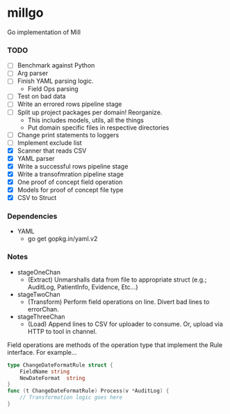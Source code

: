 # millgo
Go implementation of Mill

### TODO
 - [ ] Benchmark against Python
 - [ ] Arg parser
 - [ ] Finish YAML parsing logic.
   - Field Ops parsing
 - [ ] Test on bad data
 - [ ] Write an errored rows pipeline stage
 - [ ] Split up project packages per domain! Reorganize.
   - This includes models, utils, all the things
   - Put domain specific files in respective directories
 - [ ] Change print statements to loggers
 - [ ] Implement exclude list
 - [x] Scanner that reads CSV
 - [x] YAML parser
 - [x] Write a successful rows pipeline stage
 - [x] Write a transofmration pipeline stage
 - [x] One proof of concept field operation
 - [x] Models for proof of concept file type
 - [x] CSV to Struct

### Dependencies
 - YAML
   - go get gopkg.in/yaml.v2

### Notes
 - stageOneChan
   - (Extract) Unmarshalls data from file to appropriate struct (e.g.; AuditLog, PatientInfo, Evidence, Etc...)
 - stageTwoChan
   - (Transform) Perform field operations on line. Divert bad lines to errorChan.
 - stageThreeChan
   - (Load) Append lines to CSV for uploader to consume. Or, upload via HTTP to tool in channel.

Field operations are methods of the operation type that implement the Rule interface. For example...
```Go
type ChangeDateFormatRule struct {
	FieldName string
	NewDateFormat  string
}
func (t ChangeDateFormatRule) Process(v *AuditLog) {
	// Transformation logic goes here
}
```
